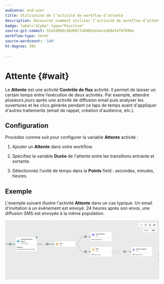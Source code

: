 ```yaml
---
audience: end-user
title: Utilisation de l’activité de workflow d’attente
description: Découvrez comment utiliser l’activité de workflow d’attente
badge: label="Alpha" type="Positive"
source-git-commit: 55a5d09dcd8d98f7a848b2e4ace388e54f6f896e
workflow-type: tm+mt
source-wordcount: '149'
ht-degree: 39%

---
```



# Attente {#wait}

Le **Attente** est une activité **Contrôle de flux** activité. Il permet de laisser un certain temps entre l’exécution de deux activités. Par exemple, attendre plusieurs jours après une activité de diffusion email puis analyser les ouvertures et les clics générés pendant ce laps de temps avant d&#39;appliquer d&#39;autres traitements (email de rappel, création d&#39;audience, etc.).

## Configuration 

Procédez comme suit pour configurer la variable **Attente** activité :

1. Ajouter un **Attente** dans votre workflow.

1. Spécifiez la variable **Durée** de l&#39;attente entre les transitions entrante et sortante.

1. Sélectionnez l’unité de temps dans la **Points** field : secondes, minutes, heures.

## Exemple

L&#39;exemple suivant illustre l&#39;activité **Attente** dans un cas typique. Un email d&#39;invitation à un événement est envoyé. 24 heures après son envoi, une diffusion SMS est envoyée à la même population.

![](../assets/workflow-wait-example.png)
